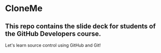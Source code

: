 # CloneMe

## This repo contains the slide deck for students of the GitHub Developers course.

Let's learn source control using GitHub and Git!
